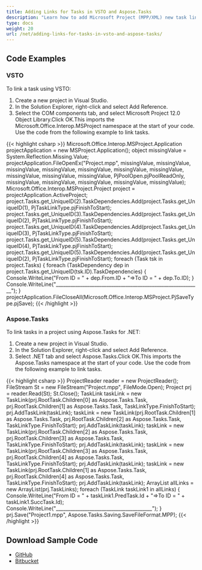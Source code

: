 ```yaml
---
title: Adding Links for Tasks in VSTO and Aspose.Tasks
description: "Learn how to add Microsoft Project (MPP/XML) new task links using Aspose.Tasks for .NET. in comparison with VSTO."
type: docs
weight: 20
url: /net/adding-links-for-tasks-in-vsto-and-aspose-tasks/
---
```


## **Code Examples**
### **VSTO**
To link a task using VSTO:

1. Create a new project in Visual Studio.
2. In the Solution Explorer, right-click and select Add Reference.
3. Select the COM components tab, and select Microsoft Project 12.0 Object Library.Click OK.This imports the Microsoft.Office.Interop.MSProject namespace at the start of your code. Use the code from the following example to link tasks.

{{< highlight csharp >}}
Microsoft.Office.Interop.MSProject.Application projectApplication = new MSProject.Application();
object missingValue = System.Reflection.Missing.Value;
projectApplication.FileOpenEx("Project.mpp",
	missingValue, missingValue, missingValue, missingValue,
	missingValue, missingValue, missingValue, missingValue,
	missingValue, missingValue, PjPoolOpen.pjPoolReadOnly,
	missingValue, missingValue, missingValue, missingValue,
	missingValue);
Microsoft.Office.Interop.MSProject.Project project = projectApplication.ActiveProject;
project.Tasks.get_UniqueID(2).TaskDependencies.Add(project.Tasks.get_UniqueID(1), PjTaskLinkType.pjFinishToStart);
project.Tasks.get_UniqueID(3).TaskDependencies.Add(project.Tasks.get_UniqueID(2), PjTaskLinkType.pjFinishToStart);
project.Tasks.get_UniqueID(4).TaskDependencies.Add(project.Tasks.get_UniqueID(3), PjTaskLinkType.pjFinishToStart);
project.Tasks.get_UniqueID(5).TaskDependencies.Add(project.Tasks.get_UniqueID(4), PjTaskLinkType.pjFinishToStart);
project.Tasks.get_UniqueID(5).TaskDependencies.Add(project.Tasks.get_UniqueID(2), PjTaskLinkType.pjFinishToStart);
foreach (Task tsk in project.Tasks)
{
	foreach (TaskDependency dep in project.Tasks.get_UniqueID(tsk.ID).TaskDependencies)
	{
		Console.WriteLine("From ID = " + dep.From.ID + "=>To ID = " + dep.To.ID);
	}
	Console.WriteLine("____________________________________________________________");
}
projectApplication.FileCloseAll(Microsoft.Office.Interop.MSProject.PjSaveType.pjSave);
{{< /highlight >}}

### **Aspose.Tasks**
To link tasks in a project using Aspose.Tasks for .NET:

1. Create a new project in Visual Studio.
2. In the Solution Explorer, right-click and select Add Reference.
3. Select .NET tab and select Aspose.Tasks.Click OK.This imports the Aspose.Tasks namespace at the start of your code. Use the code from the following example to link tasks.

{{< highlight csharp >}}
ProjectReader reader = new ProjectReader();
FileStream St = new FileStream("Project.mpp", FileMode.Open);
Project prj = reader.Read(St);
St.Close();
TaskLink taskLink = new TaskLink(prj.RootTask.Children[0] as Aspose.Tasks.Task, prj.RootTask.Children[1] as Aspose.Tasks.Task, TaskLinkType.FinishToStart);
prj.AddTaskLink(taskLink);
taskLink = new TaskLink(prj.RootTask.Children[1] as Aspose.Tasks.Task, prj.RootTask.Children[2] as Aspose.Tasks.Task, TaskLinkType.FinishToStart);
prj.AddTaskLink(taskLink);
taskLink = new TaskLink(prj.RootTask.Children[2] as Aspose.Tasks.Task, prj.RootTask.Children[3] as Aspose.Tasks.Task, TaskLinkType.FinishToStart);
prj.AddTaskLink(taskLink);
taskLink = new TaskLink(prj.RootTask.Children[3] as Aspose.Tasks.Task, prj.RootTask.Children[4] as Aspose.Tasks.Task, TaskLinkType.FinishToStart);
prj.AddTaskLink(taskLink);
taskLink = new TaskLink(prj.RootTask.Children[1] as Aspose.Tasks.Task, prj.RootTask.Children[4] as Aspose.Tasks.Task, TaskLinkType.FinishToStart);
prj.AddTaskLink(taskLink);
ArrayList allLinks = new ArrayList(prj.TaskLinks);
foreach (TaskLink taskLink1 in allLinks)
{
	Console.WriteLine("From ID = " + taskLink1.PredTask.Id + "=>To ID = " + taskLink1.SuccTask.Id);
	Console.WriteLine("________________________________________");
}
prj.Save("Project1.mpp", Aspose.Tasks.Saving.SaveFileFormat.MPP);
{{< /highlight >}}

## **Download Sample Code**
- [GitHub](https://github.com/aspose-tasks/Aspose.Tasks-for-.NET/releases/download/AsposeTaskNETVsVSTOProjectv1.1/Adding.Links.for.Tasks.Aspose.Tasks.zip)
- [Bitbucket](https://bitbucket.org/asposemarketplace/aspose-for-vsto/downloads/Adding%20Links%20for%20Tasks%20(Aspose.Tasks).zip)
